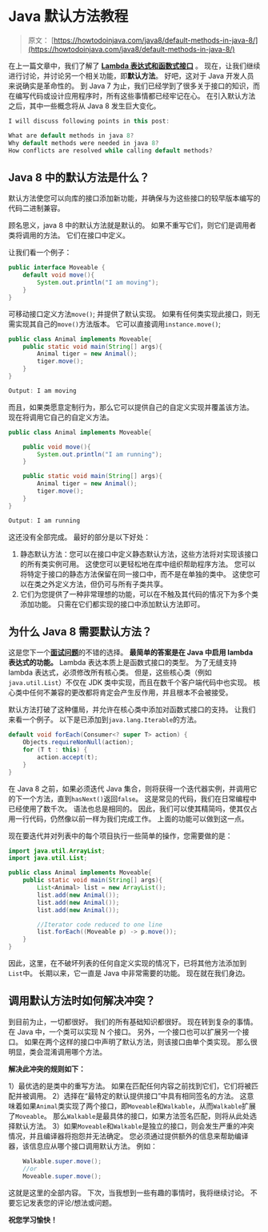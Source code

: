 # Java 默认方法教程

> 原文： [https://howtodoinjava.com/java8/default-methods-in-java-8/](https://howtodoinjava.com/java8/default-methods-in-java-8/)

在上一篇文章中，我们了解了 [**Lambda 表达式和函数式接口**](//howtodoinjava.com/java8/complete-lambda-expressions-tutorial-in-java/ "Complete lambda expressions tutorial") 。 现在，让我们继续进行讨论，并讨论另一个相关功能，即**默认方法**。 好吧，这对于 Java 开发人员来说确实是革命性的。 到 Java 7 为止，我们已经学到了很多关于接口的知识，而在编写代码或设计应用程序时，所有这些事情都已经牢记在心。 在引入默认方法之后，其中一些概念将从 Java 8 发生巨大变化。

```java
I will discuss following points in this post:

What are default methods in java 8?
Why default methods were needed in java 8?
How conflicts are resolved while calling default methods?

```

## Java 8 中的默认方法是什么？

默认方法使您可以向库的接口添加新功能，并确保与为这些接口的较早版本编写的代码二进制兼容。

顾名思义，java 8 中的默认方法就是默认的。 如果不重写它们，则它们是调用者类将调用的方法。 它们在接口中定义。

让我们看一个例子：

```java
public interface Moveable {
    default void move(){
        System.out.println("I am moving");
    }
}

```

可移动接口定义方法`move()`; 并提供了默认实现。 如果有任何类实现此接口，则无需实现其自己的`move()`方法版本。 它可以直接调用`instance.move()`;

```java
public class Animal implements Moveable{
    public static void main(String[] args){
        Animal tiger = new Animal();
        tiger.move();
    }
}

Output: I am moving

```

而且，如果类愿意定制行为，那么它可以提供自己的自定义实现并覆盖该方法。 现在将调用它自己的自定义方法。

```java
public class Animal implements Moveable{

    public void move(){
        System.out.println("I am running");
    }

    public static void main(String[] args){
        Animal tiger = new Animal();
        tiger.move();
    }
}

Output: I am running

```

这还没有全部完成。 最好的部分是以下好处：

1.  静态默认方法：您可以在接口中定义静态默认方法，这些方法将对实现该接口的所有类实例可用。 这使您可以更轻松地在库中组织帮助程序方法。 您可以将特定于接口的静态方法保留在同一接口中，而不是在单独的类中。 这使您可以在类之外定义方法，但仍可与所有子类共享。
2.  它们为您提供了一种非常理想的功能，可以在不触及其代码的情况下为多个类添加功能。 只需在它们都实现的接口中添加默认方法即可。

## 为什么 Java 8 需要默认方法？

这是您下一个[**面试问题**](//howtodoinjava.com/java-interview-questions/ "Java Interview Questions")的不错的选择。 **最简单的答案是在 Java 中启用 lambda 表达式的功能。** Lambda 表达本质上是函数式接口的类型。 为了无缝支持 lambda 表达式，必须修改所有核心类。 但是，这些核心类（例如`java.util.List`）不仅在 JDK 类中实现，而且在数千个客户端代码中也实现。 核心类中任何不兼容的更改都将肯定会产生反作用，并且根本不会被接受。

默认方法打破了这种僵局，并允许在核心类中添加对函数式接口的支持。 让我们来看一个例子。 以下是已添加到`java.lang.Iterable`的方法。

```java
default void forEach(Consumer<? super T> action) {
	Objects.requireNonNull(action);
	for (T t : this) {
		action.accept(t);
	}
}

```

在 Java 8 之前，如果必须迭代 Java 集合，则将获得一个迭代器实例，并调用它的下一个方法，直到`hasNext()`返回`false`。 这是常见的代码，我们在日常编程中已经使用了数千次。 语法也总是相同的。 因此，我们可以使其精简吗，使其仅占用一行代码，仍然像以前一样为我们完成工作。 上面的功能可以做到这一点。

现在要迭代并对列表中的每个项目执行一些简单的操作，您需要做的是：

```java
import java.util.ArrayList;
import java.util.List;

public class Animal implements Moveable{
    public static void main(String[] args){
        List<Animal> list = new ArrayList();
        list.add(new Animal());
        list.add(new Animal());
        list.add(new Animal());

        //Iterator code reduced to one line
        list.forEach((Moveable p) -> p.move());
    }
}

```

因此，这里，在不破坏列表的任何自定义实现的情况下，已将其他方法添加到`List`中。 长期以来，它一直是 Java 中非常需要的功能。 现在就在我们身边。

## 调用默认方法时如何解决冲突？

到目前为止，一切都很好。 我们的所有基础知识都很好。 现在转到复杂的事情。 在 Java 中，一个类可以实现 N 个接口。 另外，一个接口也可以扩展另一个接口。 如果在两个这样的接口中声明了默认方法，则该接口由单个类实现。 那么很明显，类会混淆调用哪个方法。

**解决此冲突的规则如下：**

1）最优选的是类中的重写方法。 如果在匹配任何内容之前找到它们，它们将被匹配并被调用。
2）选择在“最特定的默认提供接口”中具有相同签名的方法。 这意味着如果`Animal`类实现了两个接口，即`Moveable`和`Walkable`，从而`Walkable`扩展了`Moveable`。 那么`Walkable`是最具体的接口，如果方法签名匹配，则将从此处选择默认方法。
3）如果`Moveable`和`Walkable`是独立的接口，则会发生严重的冲突情况，并且编译器将抱怨并无法确定。 您必须通过提供额外的信息来帮助编译器，该信息应从哪个接口调用默认方法。 例如：

```java
	Walkable.super.move();
	//or 
	Moveable.super.move();

```

这就是这里的全部内容。 下次，当我想到一些有趣的事情时，我将继续讨论。 不要忘记发表您的评论/想法或问题。

**祝您学习愉快！**